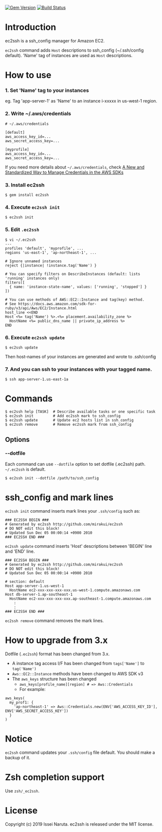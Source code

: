 [![Gem Version](https://badge.fury.io/rb/ec2ssh.svg)](https://badge.fury.io/rb/ec2ssh)
[![Build Status](https://travis-ci.org/mirakui/ec2ssh.svg?branch=master)](https://travis-ci.org/mirakui/ec2ssh)

# Introduction
ec2ssh is a ssh_config manager for Amazon EC2.

`ec2ssh` command adds `Host` descriptions to ssh_config (~/.ssh/config default). 'Name' tag of instances are used as `Host` descriptions.

# How to use
### 1. Set 'Name' tag to your instances
eg. Tag 'app-server-1' as 'Name' to an instance i-xxxxx in us-west-1 region.

### 2. Write ~/.aws/credentials
```
# ~/.aws/credentials

[default]
aws_access_key_id=...
aws_secret_access_key=...

[myprofile]
aws_access_key_id=...
aws_secret_access_key=...
```

If you need more details about `~/.aws/credentials`, check [A New and Standardized Way to Manage Credentials in the AWS SDKs](http://blogs.aws.amazon.com/security/post/Tx3D6U6WSFGOK2H/A-New-and-Standardized-Way-to-Manage-Credentials-in-the-AWS-SDKs)

### 3. Install ec2ssh

```
$ gem install ec2ssh
```

### 4. Execute `ec2ssh init`

```
$ ec2ssh init
```

### 5. Edit `.ec2ssh`

```
$ vi ~/.ec2ssh
---
profiles 'default', 'myprofile', ...
regions 'us-east-1', 'ap-northeast-1', ...

# Ignore unnamed instances
reject {|instance| !instance.tag('Name') }

# You can specify filters on DescribeInstances (default: lists 'running' instances only)
filters([
  { name: 'instance-state-name', values: ['running', 'stopped'] }
])

# You can use methods of AWS::EC2::Instance and tag(key) method.
# See https://docs.aws.amazon.com/sdk-for-ruby/v3/api/Aws/EC2/Instance.html
host_line <<END
Host <%= tag('Name') %>.<%= placement.availability_zone %>
  HostName <%= public_dns_name || private_ip_address %>
END
```

### 6. Execute `ec2ssh update`

```
$ ec2ssh update
```
Then host-names of your instances are generated and wrote to .ssh/config

### 7. And you can ssh to your instances with your tagged name.

```
$ ssh app-server-1.us-east-1a
```

# Commands
```
$ ec2ssh help [TASK]  # Describe available tasks or one specific task
$ ec2ssh init         # Add ec2ssh mark to ssh_config
$ ec2ssh update       # Update ec2 hosts list in ssh_config
$ ec2ssh remove       # Remove ec2ssh mark from ssh_config
```

## Options
### --dotfile
Each command can use `--dotfile` option to set dotfile (.ec2ssh) path. `~/.ec2ssh` is default.

```
$ ec2ssh init --dotfile /path/to/ssh_config
```

# ssh_config and mark lines
`ec2ssh init` command inserts mark lines your `.ssh/config` such as:

```
### EC2SSH BEGIN ###
# Generated by ec2ssh http://github.com/mirakui/ec2ssh
# DO NOT edit this block!
# Updated Sun Dec 05 00:00:14 +0900 2010
### EC2SSH END ###
```

`ec2ssh update` command inserts 'Host' descriptions between 'BEGIN' line and 'END' line.

```
### EC2SSH BEGIN ###
# Generated by ec2ssh http://github.com/mirakui/ec2ssh
# DO NOT edit this block!
# Updated Sun Dec 05 00:00:14 +0900 2010

# section: default
Host app-server-1.us-west-1
  HostName ec2-xxx-xxx-xxx-xxx.us-west-1.compute.amazonaws.com
Host db-server-1.ap-southeast-1
  HostName ec2-xxx-xxx-xxx-xxx.ap-southeast-1.compute.amazonaws.com
    :
    :
### EC2SSH END ###
```

`ec2ssh remove` command removes the mark lines.

# How to upgrade from 3.x
Dotfile (`.ec2ssh`) format has been changed from 3.x.

* A instance tag access I/F has been changed from `tags['Name']` to `tag('Name')`
* `Aws::EC2::Instance` methods have been changed to AWS SDK v3
* The `aws_keys` structure has been changed
  * `aws_keys[profile_name][region] # => Aws::Credentials`
  * For example:

```
aws_keys(
  my_prof1: {
    'ap-northeast-1' => Aws::Credentials.new(ENV['AWS_ACCESS_KEY_ID'], ENV['AWS_SECRET_ACCESS_KEY'])
  }
)
```

# Notice
`ec2ssh` command updates your `.ssh/config` file default. You should make a backup of it.

# Zsh completion support
Use `zsh/_ec2ssh`.

# License
Copyright (c) 2019 Issei Naruta. ec2ssh is released under the MIT license.

